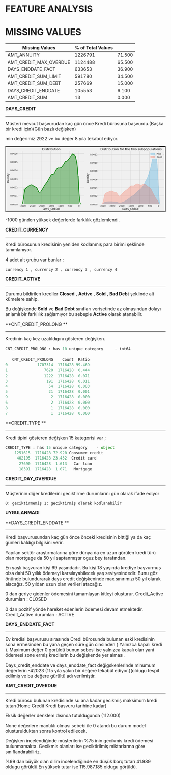# FEATURE ANALYSIS



# **MISSING VALUES**

| Missing Values         | % of Total Values |        |
| ---------------------- | ----------------- | ------ |
| AMT_ANNUITY            | 1226791           | 71.500 |
| AMT_CREDIT_MAX_OVERDUE | 1124488           | 65.500 |
| DAYS_ENDDATE_FACT      | 633653            | 36.900 |
| AMT_CREDIT_SUM_LIMIT   | 591780            | 34.500 |
| AMT_CREDIT_SUM_DEBT    | 257669            | 15.000 |
| DAYS_CREDIT_ENDDATE    | 105553            | 6.100  |
| AMT_CREDIT_SUM         | 13                | 0.000  |



**DAYS_CREDIT**

------

Müsteri mevcut başvurudan kaç gün önce Kredi bürosuna başvurdu.(Başka bir kredi için)(Gün bazlı değişken)

min değerimiz 2922 ve bu değer 8 yıla tekabül ediyor.

![](./images/days_credit.png)

-1000 günden yüksek değerlerde farklılık gözlemlendi.

**CREDIT_CURRENCY**

------

Kredi bürosunun kredisinin yeniden kodlanmış para birimi şeklinde tanımlanıyor.

4 adet alt grubu var bunlar : 

```
currency 1 , currency 2 , currency 3 , currency 4  
```

**CREDIT_ACTIVE**

------

Durumu bildirilen krediler  **Closed** , **Active** , **Sold** , **Bad Deb**t şeklinde alt kümelere sahip.

Bu değişkende **Sold** ve **Bad Debt**  sınıfları verisetinde az olmasından dolayı anlamlı bir farklılık sağlamıyor bu sebeple **Active** olarak atanabilir.



**CNT_CREDIT_PROLONG **

---

Kredinin kaç kez uzatıldıgını gösteren değişken. 

```python
CNT_CREDIT_PROLONG : has 10 unique category 	- int64

   CNT_CREDIT_PROLONG    Count  Ratio
0             1707314  1716428 99.469
1                7620  1716428  0.444
2                1222  1716428  0.071
3                 191  1716428  0.011
4                  54  1716428  0.003
5                  21  1716428  0.001
9                   2  1716428  0.000
6                   2  1716428  0.000
8                   1  1716428  0.000
7                   1  1716428  0.000
```



**CREDIT_TYPE **

------

Kredi tipini gösteren değişken 15 kategorisi var ;

```python
CREDIT_TYPE : has 15 unique category    - object                                              CREDIT_TYPE    Count Ratio  
    1251615  1716428 72.920 Consumer credit                         
     402195  1716428 23.432  Credit card                                  
      27690  1716428  1.613   Car loan
      18391  1716428  1.071   Mortgage                                  
```



**CREDIT_DAY_OVERDUE**

------

Müşterinin diğer kredilerini geciktirme durumlarını gün olarak ifade ediyor

```
0: geciktirmemiş 1: geciktirmiş olarak kodlanabilir
```

**UYGULANMADI**



**DAYS_CREDİT_ENDDATE **

------

Kredi başvurusundan kaç gün önce önceki kredisinin bittiği ya da kaç günleri kaldıgı bilgisini verir.

Yapılan sektör araştırmalarına göre dünya da en uzun görülen kredi türü olan mortgage da 50 yıl saptanmıştır oguz bey tarafından.

En yaşlı başvuran kişi 69 yaşındadır. Bu kişi 18 yaşında krediye başvurmuş olsa dahi 50 yıllık ödemeyi karsılayabilecek yaş seviyesindedir. Bunu göz önünde bulundurarak days credit değişkeninde max sınırımızı 50 yıl olarak alacağız. 50 yıldan uzun olan verileri atacağız.

0 dan geriye gidenler  ödemesini tamamlayan kitleyi oluşturur. Credit_Active durumları : CLOSED

0 dan pozitif yönde hareket edenlerin ödemesi devam etmektedir. Credit_Active durumları : ACTIVE



**DAYS_ENDDATE_FACT**

------

Ev kredisi başvurusu sırasında Credi bürosunda bulunan eski kredisinin sona ermesinden bu yana geçen süre gün cinsinden ( Yalnızca kapalı kredi ). Maximum değer 0 gorüldü bunun sebesi ise yalnızca kapalı olan yani ödemesi sone ermiş kredilerin bu değişkende yer alması.

Days_credit_enddate ve days_enddate_fact değigskenlerinde minumum değerlerin -42023  (115 yıla yakın bir değere tekabül ediyor.)(oldugu tespit edilmiş ve bu değere gürültü adı verilmiştir.



**AMT_CREDIT_OVERDUE**

------

Kredi bürosu  bulunan kredisinde su ana kadar gecikmiş maksimum kredi tutarı(Home Credit Kredi basvuru tarihine kadar)

Eksik değerler denklem dısında tutuldugunda (112.000)

None değerlere mantıklı olması sebebi ile 0 atandı bu durum model olusturulduktan sonra kontrol edilecek.

Değişken incelendiğinde  müşterilerin %75 inin gecikmis kredi ödemesi bulunmamakta. Gecikmis olanları ise geciktirilmiş miktarlarına göre sınıflandırabiliriz.

%99 dan büyük olan dilim incelendiğinde en düşük borç tutarı 41.989 oldugu görüldü.En yüksek tutar ise 115.987.185 oldugu görüldü.

